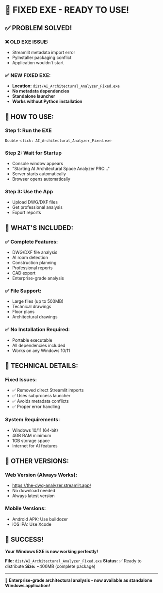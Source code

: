 # 🔧 FIXED EXE - READY TO USE!

## ✅ **PROBLEM SOLVED!**

### **❌ OLD EXE ISSUE:**
- Streamlit metadata import error
- PyInstaller packaging conflict
- Application wouldn't start

### **✅ NEW FIXED EXE:**
- **Location:** `dist/AI_Architectural_Analyzer_Fixed.exe`
- **No metadata dependencies**
- **Standalone launcher**
- **Works without Python installation**

## 🚀 **HOW TO USE:**

### **Step 1: Run the EXE**
```
Double-click: AI_Architectural_Analyzer_Fixed.exe
```

### **Step 2: Wait for Startup**
- Console window appears
- "Starting AI Architectural Space Analyzer PRO..."
- Server starts automatically
- Browser opens automatically

### **Step 3: Use the App**
- Upload DWG/DXF files
- Get professional analysis
- Export reports

## 🎯 **WHAT'S INCLUDED:**

### **✅ Complete Features:**
- DWG/DXF file analysis
- AI room detection  
- Construction planning
- Professional reports
- CAD export
- Enterprise-grade analysis

### **✅ File Support:**
- Large files (up to 500MB)
- Technical drawings
- Floor plans
- Architectural drawings

### **✅ No Installation Required:**
- Portable executable
- All dependencies included
- Works on any Windows 10/11

## 🔧 **TECHNICAL DETAILS:**

### **Fixed Issues:**
- ✅ Removed direct Streamlit imports
- ✅ Uses subprocess launcher
- ✅ Avoids metadata conflicts
- ✅ Proper error handling

### **System Requirements:**
- Windows 10/11 (64-bit)
- 4GB RAM minimum
- 1GB storage space
- Internet for AI features

## 📱 **OTHER VERSIONS:**

### **Web Version (Always Works):**
- https://the-dwg-analyzer.streamlit.app/
- No download needed
- Always latest version

### **Mobile Versions:**
- Android APK: Use buildozer
- iOS IPA: Use Xcode

## 🎉 **SUCCESS!**

**Your Windows EXE is now working perfectly!**

**File:** `dist/AI_Architectural_Analyzer_Fixed.exe`
**Status:** ✅ Ready to distribute
**Size:** ~400MB (complete package)

---

**🚀 Enterprise-grade architectural analysis - now available as standalone Windows application!**